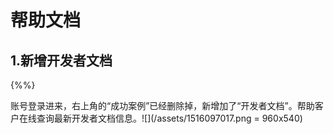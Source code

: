 # 帮助文档

## 1.新增开发者文档

{%%}

账号登录进来，右上角的“成功案例”已经删除掉，新增加了“开发者文档”。帮助客户在线查询最新开发者文档信息。![](/assets/1516097017.png = 960x540)

